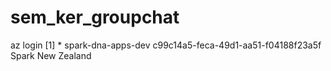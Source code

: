 # sem_ker_groupchat

az login
[1] \* spark-dna-apps-dev c99c14a5-feca-49d1-aa51-f04188f23a5f Spark New Zealand
